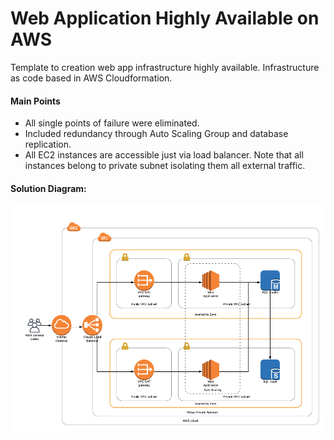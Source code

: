 # Web Application Highly Available on AWS
Template to creation web app infrastructure highly available. Infrastructure as code based in AWS Cloudformation.
<br/>
<h4>Main Points</h4>
<ul>
  <li>All single points of failure were eliminated.</li>
  <li>Included redundancy through Auto Scaling Group and database replication.</li>
  <li>All EC2 instances are accessible just via load balancer. Note that all instances belong to private subnet isolating them all external traffic.</li>  
</ul>
<h4>Solution Diagram:</h4>
<img src="https://github.com/Waelson/web-app-high-availability-cloudformation/blob/master/Diagram-CloudFormation.png">


